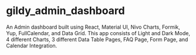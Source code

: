 # gildy_admin_dashboard
An Admin dashboard built using  React, Material UI, Nivo Charts, Formik, Yup, FullCalendar, and Data Grid. This app consists of Light and Dark Mode, 4 different Charts, 3 different Data Table Pages, FAQ Page, Form Page, and Calendar Integration.
